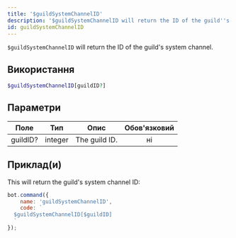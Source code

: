 ```yaml
---
title: '$guildSystemChannelID'
description: '$guildSystemChannelID will return the ID of the guild''s system channel.'
id: guildSystemChannelID
---
```


`$guildSystemChannelID` will return the ID of the guild's system channel.

## Використання

```php
$guildSystemChannelID[guildID?]
```

## Параметри

| Поле     | Тип     | Опис          | Обов'язковий |
| -------- | ------- | ------------- |:------------:|
| guildID? | integer | The guild ID. |      ні      |

## Приклад(и)

This will return the guild's system channel ID:

```javascript
bot.command({
    name: 'guildSystemChannelID',
    code: `
  $guildSystemChannelID[$guildID]
  `
});
```

